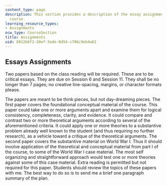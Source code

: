 ```yaml
---
content_type: page
description: This section provides a description of the essay assignments for the
  course.
learning_resource_types:
- Assignments
ocw_type: CourseSection
title: Assignments
uid: 8912b6f2-20ef-5ede-0d54-c706c9eb4a61
---
```


Essays Assignments
------------------

Two papers based on the class reading will be required. These are to be critical essays. They are due on Session 6 and Session 11. They shall be no longer than 7 pages; no creative line-spacing, margins, or character formats please.

The papers are meant to be think pieces, but not day-dreaming pieces. The first paper covers the foundational conceptual material of the course. This paper could take one or more arguments apart and examine them for logical consistency, completeness, clarity, and evidence. It could compare and contrast two or more theoretical arguments according to several of the aforementioned criteria. It could apply one or more theories to a substantive problem already well known to the student (and thus requiring no further research), as a vehicle toward a critique of the theoretical arguments. The second paper covers the substantive material on World War I. Thus it should involve application of the theoretical and conceptual material from part I of the course, to some of the World War I case material. The most self organizing and straightforward approach would test one or more theories against some of this case material. Extra reading is permitted but not required for this paper. Students should review the topics of these papers with me. The best way to do so is to send me a brief one paragraph summary of the plan.